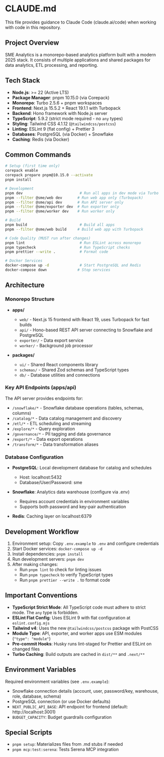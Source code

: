 # CLAUDE.md

This file provides guidance to Claude Code (claude.ai/code) when working with code in this repository.

## Project Overview

SME Analytics is a monorepo-based analytics platform built with a modern 2025 stack. It consists of multiple applications and shared packages for data analytics, ETL processing, and reporting.

## Tech Stack

- **Node.js**: >= 22 (Active LTS)
- **Package Manager**: pnpm 10.15.0 (via Corepack)
- **Monorepo**: Turbo 2.5.6 + pnpm workspaces
- **Frontend**: Next.js 15.5.2 + React 19.1.1 with Turbopack
- **Backend**: Hono framework with Node.js server
- **TypeScript**: 5.9.2 (strict mode required - no `any` types)
- **Styling**: Tailwind CSS 4.1.12 (`@tailwindcss/postcss`)
- **Linting**: ESLint 9 (flat config) + Prettier 3
- **Databases**: PostgreSQL (via Docker) + Snowflake
- **Caching**: Redis (via Docker)

## Common Commands

```bash
# Setup (first time only)
corepack enable
corepack prepare pnpm@10.15.0 --activate
pnpm install

# Development
pnpm dev                          # Run all apps in dev mode via Turbo
pnpm --filter @sme/web dev       # Run web app only (Turbopack)
pnpm --filter @sme/api dev       # Run API server only
pnpm --filter @sme/exporter dev  # Run exporter only
pnpm --filter @sme/worker dev    # Run worker only

# Build
pnpm build                        # Build all apps
pnpm --filter @sme/web build     # Build web app with Turbopack

# Code Quality (MUST run after changes)
pnpm lint                         # Run ESLint across monorepo
pnpm typecheck                    # Run TypeScript checks
pnpm prettier --write .           # Format code

# Docker Services
docker-compose up -d              # Start PostgreSQL and Redis
docker-compose down              # Stop services
```

## Architecture

### Monorepo Structure

- **apps/**
  - `web/` - Next.js 15 frontend with React 19, uses Turbopack for fast builds
  - `api/` - Hono-based REST API server connecting to Snowflake and PostgreSQL
  - `exporter/` - Data export service
  - `worker/` - Background job processor

- **packages/**
  - `ui/` - Shared React components library
  - `schemas/` - Shared Zod schemas and TypeScript types
  - `db/` - Database utilities and connections

### Key API Endpoints (apps/api)

The API server provides endpoints for:

- `/snowflake/*` - Snowflake database operations (tables, schemas, columns)
- `/catalog/*` - Data catalog management and discovery
- `/etl/*` - ETL scheduling and streaming
- `/explore/*` - Query exploration
- `/governance/*` - PII tagging and data governance
- `/export/*` - Data export operations
- `/transform/*` - Data transformation aliases

### Database Configuration

- **PostgreSQL**: Local development database for catalog and schedules
  - Host: localhost:5432
  - Database/User/Password: sme
- **Snowflake**: Analytics data warehouse (configure via .env)
  - Requires account credentials in environment variables
  - Supports both password and key-pair authentication

- **Redis**: Caching layer on localhost:6379

## Development Workflow

1. Environment setup: Copy `.env.example` to `.env` and configure credentials
2. Start Docker services: `docker-compose up -d`
3. Install dependencies: `pnpm install`
4. Run development servers: `pnpm dev`
5. After making changes:
   - Run `pnpm lint` to check for linting issues
   - Run `pnpm typecheck` to verify TypeScript types
   - Run `pnpm prettier --write .` to format code

## Important Conventions

- **TypeScript Strict Mode**: All TypeScript code must adhere to strict mode. The `any` type is forbidden.
- **ESLint Flat Config**: Uses ESLint 9 with flat configuration at `eslint.config.mjs`
- **Tailwind v4**: Uses the new `@tailwindcss/postcss` package with PostCSS
- **Module Type**: API, exporter, and worker apps use ESM modules (`"type": "module"`)
- **Pre-commit Hooks**: Husky runs lint-staged for Prettier and ESLint on changed files
- **Turbo Caching**: Build outputs are cached in `dist/**` and `.next/**`

## Environment Variables

Required environment variables (see `.env.example`):

- Snowflake connection details (account, user, password/key, warehouse, role, database, schema)
- PostgreSQL connection (or use Docker defaults)
- `NEXT_PUBLIC_API_BASE`: API endpoint for frontend (default: http://localhost:3001)
- `BUDGET_CAPACITY`: Budget guardrails configuration

## Special Scripts

- `pnpm setup`: Materializes files from .md stubs if needed
- `pnpm mcp:test:serena`: Tests Serena MCP integration
